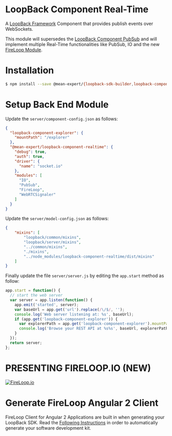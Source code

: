 
# LoopBack Component Real-Time

A [LoopBack Framework](http://loopback.io) Component that provides publish events over WebSockets.

This module will supersedes the [LoopBack Component PubSub](https://github.com/mean-expert-official/loopback-component-pubsub) and will implement multiple Real-Time functionalities like PubSub, IO and the new [FireLoop Module](https://github.com/mean-expert-official/loopback-sdk-builder/wiki/8.-(NEW)-FireLoop-API).

# Installation

````sh
$ npm install --save @mean-expert/{loopback-sdk-builder,loopback-component-realtime}
````

# Setup Back End Module

Update the  `server/component-config.json` as follows:

````json
{
  "loopback-component-explorer": {
    "mountPath": "/explorer"
  },
  "@mean-expert/loopback-component-realtime": {
    "debug": true,
    "auth": true,
    "driver": {
      "name": "socket.io"
    },
    "modules": [
      "IO",
      "PubSub",
      "FireLoop",
      "WebRTCSignaler"
    ]
  }
}

````

Update the  `server/model-config.json` as follows:

````json
{
    "mixins": [
        "loopback/common/mixins",
        "loopback/server/mixins",
        "../common/mixins",
        "./mixins",
        "../node_modules/loopback-component-realtime/dist/mixins"
    ]
}
````

Finally update the file `server/server.js` by editing the `app.start` method as follow:

````js
app.start = function() {
  // start the web server
  var server = app.listen(function() {
    app.emit('started', server);
    var baseUrl = app.get('url').replace(/\/$/, '');
    console.log('Web server listening at: %s', baseUrl);
    if (app.get('loopback-component-explorer')) {
      var explorerPath = app.get('loopback-component-explorer').mountPath;
      console.log('Browse your REST API at %s%s', baseUrl, explorerPath);
    }
  });
  return server;
};
````


# PRESENTING FIRELOOP.IO (NEW)
[![FireLoop.io](https://storage.googleapis.com/mean-expert-images/fireloop-logo.png)](https://github.com/mean-expert-official/fireloop.io/wiki)

# Generate FireLoop Angular 2 Client
FireLoop Client for Angular 2 Applications are built in when generating your LoopBack SDK. Read the [Following Instructions](https://github.com/mean-expert-official/loopback-sdk-builder/wiki/1.-Install-Builder-&-Build-SDK) in order to automatically generate your software development kit.






